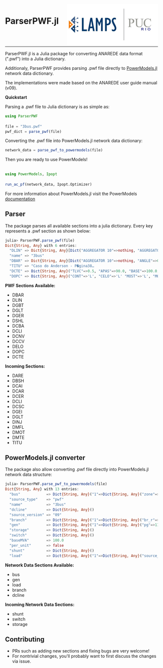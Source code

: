 <img src="docs/lampspucpptreduced.png" align="right" width=300>
<h1>ParserPWF.jl</h1>

<br>
<br>

---

ParserPWF.jl is a Julia package for converting ANAREDE data format (".pwf") into a Julia dictionary.

Additionaly, ParserPWF provides parsing .pwf file directly to [PowerModels.jl](https://github.com/lanl-ansi/PowerModels.jl) network data dictionary.

The implementations were made based on the ANAREDE user guide manual (v09).

**Quickstart**

Parsing a .pwf file to Julia dictionary is as simple as:

```julia
using ParserPWF

file = "3bus.pwf"
pwf_dict = parse_pwf(file)
```

Converting the .pwf file into PowerModels.jl network data dictionary:

```julia
network_data = parse_pwf_to_powermodels(file)
```

Then you are ready to use PowerModels!

```julia

using PowerModels, Ipopt

run_ac_pf(network_data, Ipopt.Optimizer)
```

For more information about PowerModels.jl visit the PowerModels [documentation](https://lanl-ansi.github.io/PowerModels.jl/stable/)

## Parser

The package parses all available sections into a julia dictionary. Every key represents a .pwf section as shown below:

```julia
julia> ParserPWF.parse_pwf(file)
Dict{String, Any} with 6 entries:
  "DLIN" => Dict{String, Any}[Dict("AGGREGATOR 10"=>nothing, "AGGREGATOR 5"=>nothing, "AGGR…
  "name" => "3bus"
  "DBAR" => Dict{String, Any}[Dict("AGGREGATOR 10"=>nothing, "ANGLE"=>0.0, "MINIMUM REACTIV…
  "TITU" => "Caso do Anderson - P�gina38…
  "DCTE" => Dict{String, Any}("TLVC"=>0.5, "APAS"=>90.0, "BASE"=>100.0, "STIR"=>1.0, "CPAR"…
  "DOPC" => Dict{String, Any}("CONT"=>'L', "CELO"=>'L' "MOST"=>'L', "MOSF"=>'L', "RCVG"=>'…
```

**PWF Sections Available:**

- DBAR
- DLIN
- DGBT
- DGLT
- DGER
- DSHL
- DCBA
- DCLI
- DCNV
- DCCV
- DELO
- DOPC
- DCTE

**Incoming Sections:**

- DARE
- DBSH
- DCAI
- DCAR
- DCER
- DCLI
- DCSC
- DGEI
- DGLT
- DINJ
- DMFL
- DMOT
- DMTE
- TITU

## PowerModels.jl converter

The package also allow converting .pwf file directly into PowerModels.jl network data structure:

```julia
julia> ParserPWF.parse_pwf_to_powermodels(file)
Dict{String, Any} with 13 entries:
  "bus"            => Dict{String, Any}("1"=>Dict{String, Any}("zone"=>1, "bus_i"=>1, "bus_…
  "source_type"    => "pwf"
  "name"           => "3bus"
  "dcline"         => Dict{String, Any}()
  "source_version" => "09"
  "branch"         => Dict{String, Any}("1"=>Dict{String, Any}("br_r"=>0.181, "shift"=>-0.0…
  "gen"            => Dict{String, Any}("1"=>Dict{String, Any}("pg"=>11.52, "model"=>2, "sh…
  "storage"        => Dict{String, Any}()
  "switch"         => Dict{String, Any}()
  "baseMVA"        => 100.0
  "per_unit"       => false
  "shunt"          => Dict{String, Any}()
  "load"           => Dict{String, Any}("1"=>Dict{String, Any}("source_id"=>Any["load", 3, …
```

**Network Data Sections Available:**

- bus
- gen
- load
- branch
- dcline

**Incoming Network Data Sections:**

- shunt
- switch
- storage

## Contributing

- PRs such as adding new sections and fixing bugs are very welcome!
- For nontrivial changes, you'll probably want to first discuss the changes via issue.
